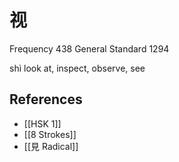 # 视
Frequency 438
General Standard 1294

shì
look at, inspect, observe, see

## References
- [[HSK 1]]
- [[8 Strokes]]
- [[見 Radical]]